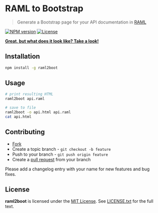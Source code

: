 # RAML to Bootstrap

> Generate a Bootstrap page for your API documentation in [RAML](http://raml.org)

[![NPM version](https://badge.fury.io/js/raml2boot.svg)](http://badge.fury.io/js/raml2boot)
[![License](https://img.shields.io/npm/l/raml2boot.svg)](http://opensource.org/licenses/MIT)

[**Great, but what does it look like? Take a look!**](http://probe-dock.io/raml2boot/)

## Installation

```bash
npm install -g raml2boot
```

## Usage

```bash
# print resulting HTML
raml2boot api.raml

# save to file
raml2boot -o api.html api.raml
cat api.html
```





## Contributing

* [Fork](https://help.github.com/articles/fork-a-repo)
* Create a topic branch - `git checkout -b feature`
* Push to your branch - `git push origin feature`
* Create a [pull request](http://help.github.com/pull-requests/) from your branch

Please add a changelog entry with your name for new features and bug fixes.





## License

**raml2boot** is licensed under the [MIT License](http://opensource.org/licenses/MIT).
See [LICENSE.txt](LICENSE.txt) for the full text.
